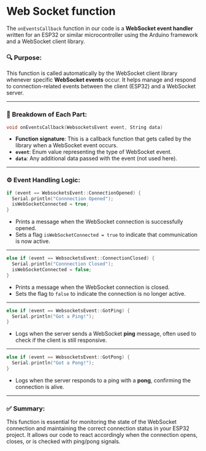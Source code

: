 # Web Socket function
The `onEventsCallback` function in our code is a **WebSocket event handler** written for an ESP32 or similar microcontroller using the Arduino framework and a WebSocket client library.

### 🔍 Purpose:

This function is called automatically by the WebSocket client library whenever specific **WebSocket events** occur. It helps manage and respond to connection-related events between the client (ESP32) and a WebSocket server.

---

### 🧠 Breakdown of Each Part:

```cpp
void onEventsCallback(WebsocketsEvent event, String data)
```

* **Function signature**: This is a callback function that gets called by the library when a WebSocket event occurs.
* **`event`**: Enum value representing the type of WebSocket event.
* **`data`**: Any additional data passed with the event (not used here).

---

### ⚙️ Event Handling Logic:

```cpp
if (event == WebsocketsEvent::ConnectionOpened) {
  Serial.println("Connnection Opened");
  isWebSocketConnected = true;
}
```

* Prints a message when the WebSocket connection is successfully opened.
* Sets a flag `isWebSocketConnected = true` to indicate that communication is now active.

---

```cpp
else if (event == WebsocketsEvent::ConnectionClosed) {
  Serial.println("Connnection Closed");
  isWebSocketConnected = false;
}
```

* Prints a message when the WebSocket connection is closed.
* Sets the flag to `false` to indicate the connection is no longer active.

---

```cpp
else if (event == WebsocketsEvent::GotPing) {
  Serial.println("Got a Ping!");
}
```

* Logs when the server sends a WebSocket **ping** message, often used to check if the client is still responsive.

---

```cpp
else if (event == WebsocketsEvent::GotPong) {
  Serial.println("Got a Pong!");
}
```

* Logs when the server responds to a ping with a **pong**, confirming the connection is alive.

---

### ✅ Summary:

This function is essential for monitoring the state of the WebSocket connection and maintaining the correct connection status in your ESP32 project. It allows our code to react accordingly when the connection opens, closes, or is checked with ping/pong signals.

